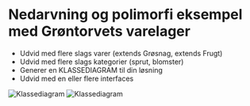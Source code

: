 # Nedarvning og polimorfi eksempel med Grøntorvets varelager 

- Udvid med flere slags varer (extends Grøsnag, extends Frugt)
- Udvid med flere slags kategorier (sprut, blomster)
- Generer en KLASSEDIAGRAM til din løsning
- Udvid med en eller flere interfaces

![Klassediagram](https://raw.githubusercontent.com/andracs/NedarvningPolimorfi/master/Klassediagram.png)
![Klassediagram](https://raw.githubusercontent.com/andracs/NedarvningPolimorfi/master/KlassediagramNuMedInterfaces.png)

